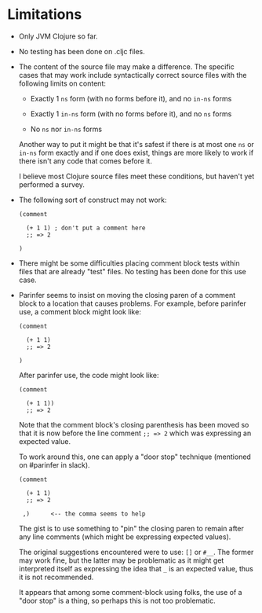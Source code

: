 # Limitations

* Only JVM Clojure so far.

* No testing has been done on .cljc files.

* The content of the source file may make a difference.  The specific
  cases that may work include syntactically correct source files
  with the following limits on content:

  * Exactly 1 `ns` form (with no forms before it), and no `in-ns` forms

  * Exactly 1 `in-ns` form (with no forms before it), and no `ns` forms

  * No `ns` nor `in-ns` forms

  Another way to put it might be that it's safest if there is at most
  one `ns` or `in-ns` form exactly and if one does exist, things are
  more likely to work if there isn't any code that comes before it.

  I believe most Clojure source files meet these conditions, but
  haven't yet performed a survey.

* The following sort of construct may not work:

  ```
  (comment

    (+ 1 1) ; don't put a comment here
    ;; => 2

  )
  ```

* There might be some difficulties placing comment block tests within
  files that are already "test" files.  No testing has been done for
  this use case.

* Parinfer seems to insist on moving the closing paren of a comment
  block to a location that causes problems.  For example, before
  parinfer use, a comment block might look like:

  ```
  (comment

    (+ 1 1)
    ;; => 2

  )
  ```
  After parinfer use, the code might look like:
  ```
  (comment

    (+ 1 1))
    ;; => 2
  ```
  Note that the comment block's closing parenthesis has been moved so
  that it is now before the line comment `;; => 2` which was expressing
  an expected value.

  To work around this, one can apply a "door stop" technique
  (mentioned on #parinfer in slack).
  ```
  (comment

    (+ 1 1)
    ;; => 2

   ,)      <-- the comma seems to help
  ```
  The gist is to use something to "pin" the closing paren to remain
  after any line comments (which might be expressing expected values).

  The original suggestions encountered were to use: `[]` or `#__`.
  The former may work fine, but the latter may be problematic as it
  might get interpreted itself as expressing the idea that `_` is an
  expected value, thus it is not recommended.

  It appears that among some comment-block using folks, the use of a
  "door stop" is a thing, so perhaps this is not too problematic.
